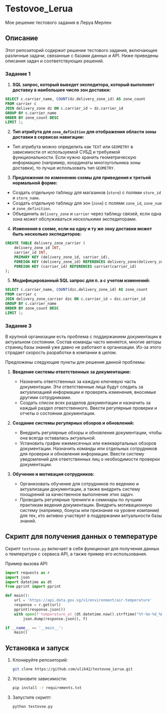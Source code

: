 
# Testovoe_Lerua

Мое решение тестового задания в Леруа Мерлен

## Описание

Этот репозиторий содержит решение тестового задания, включающее различные задачи, связанные с базами данных и API. Ниже приведены описания задач и соответствующих решений.

### Задание 1

1. **SQL запрос, который выведет экспедитора, который выполняет доставку в наибольшее число зон доставки:**

```sql
SELECT c.carrier_name, COUNT(dz.delivery_zone_id) AS zone_count
FROM carrier c
JOIN delivery_zone dz ON c.carrier_id = dz.carrier_id
GROUP BY c.carrier_name
ORDER BY zone_count DESC
LIMIT 1;
```

2. **Тип атрибута для `zone_definition` для отображения области зоны доставки в сервисах навигации:**

- Тип атрибута можно определить как `TEXT` или `GEOMETRY` в зависимости от используемой СУБД и требуемой функциональности. Если нужно хранить геометрическую информацию (например, координаты многоугольника зоны доставки), то лучше использовать тип `GEOMETRY`.

3. **Предложения по изменению схемы для приведения к третьей нормальной форме:**

- Создать отдельную таблицу для магазинов (`store`) с полями `store_id` и `store_name`.
- Создать отдельную таблицу для зон (`zone`) с полями `zone_id`, `zone_num` и `zone_definition`.
- Объединить `delivery_zone` и `carrier` через таблицу связей, если одна зона может обслуживаться несколькими экспедиторами.

4. **Изменения в схеме, если на одну и ту же зону доставки может быть несколько экспедиторов:**

```sql
CREATE TABLE delivery_zone_carrier (
    delivery_zone_id INT,
    carrier_id INT,
    PRIMARY KEY (delivery_zone_id, carrier_id),
    FOREIGN KEY (delivery_zone_id) REFERENCES delivery_zone(delivery_zone_id),
    FOREIGN KEY (carrier_id) REFERENCES carrier(carrier_id)
);
```

5. **Модифицированный SQL запрос для п. a с учетом изменений:**

```sql
SELECT c.carrier_name, COUNT(dzc.delivery_zone_id) AS zone_count
FROM carrier c
JOIN delivery_zone_carrier dzc ON c.carrier_id = dzc.carrier_id
GROUP BY c.carrier_name
ORDER BY zone_count DESC
LIMIT 1;
```

### Задание 3

В крупной организации есть проблема с поддержанием документации в актуальном состоянии. Состав команды часто меняется, многие авторы страниц базы знаний уже давно не работают в организации. Из-за этого страдает скорость разработки в компании в целом. 

Предложены следующие пункты для решения данной проблемы:

1. **Введение системы ответственных за документацию:**
   - Назначить ответственных за каждую ключевую часть документации. Эти ответственные лица будут следить за актуализацией информации и проверять изменения, вносимые другими сотрудниками.
   - Создать список всех разделов документации и назначить за каждый раздел ответственного. Ввести регулярные проверки и отчеты о состоянии документации.

2. **Создание системы регулярных обзоров и обновлений:**
   - Внедрить регулярные обзоры и обновления документации, чтобы она всегда оставалась актуальной.
   - Установить график ежемесячных или ежеквартальных обзоров документации. Назначить команды или отдельных сотрудников для проверки и обновления информации. Ввести систему уведомлений для ответственных лиц о необходимости проверки документации.

3. **Обучение и мотивация сотрудников:**
   - Организовать обучение для сотрудников по ведению и актуализации документации, а также внедрить систему поощрений за качественное выполнение этих задач.
   - Проводить регулярные тренинги и семинары по лучшим практикам ведения документации. Внедрить мотивационную систему (например, бонусы или признание на уровне компании) для тех, кто активно участвует в поддержании актуальности базы знаний.

## Скрипт для получения данных о температуре

Скрипт `testovoe.py` включает в себя функционал для получения данных о температуре с сервиса API, а также пример его использования.

Пример вызова API:

```python
import requests as r
import json
import datetime as dt
from pprint import pprint

def main():
    url = 'https://api.data.gov.sg/v1/environment/air-temperature'
    response = r.get(url)
    pprint(response.json())
    with open(f'temperature_at_{dt.datetime.now().strftime("%Y-%m-%d_%H:%M:%s")}.json', 'w') as f:
        json.dump(response.json(), f)

if __name__ == '__main__':
    main()
```

## Установка и запуск

1. Клонируйте репозиторий:
   ```bash
   git clone https://github.com/ulik42/testovoe_Lerua.git
   ```
2. Установите зависимости:
   ```bash
   pip install -r requirements.txt
   ```
3. Запустите скрипт:
   ```bash
   python testovoe.py
   ```
